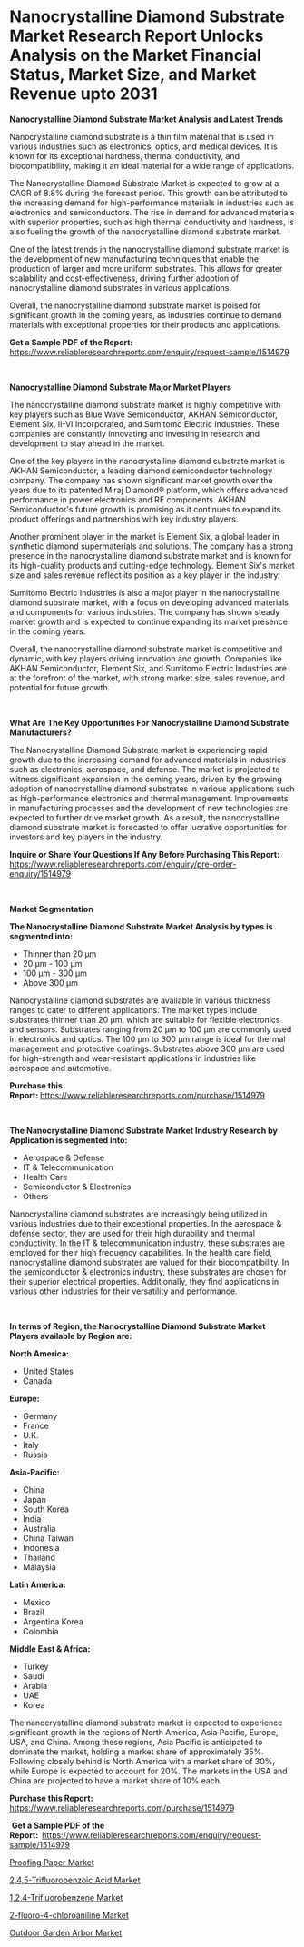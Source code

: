 <p><h1>Nanocrystalline Diamond Substrate Market Research Report Unlocks Analysis on the Market Financial Status, Market Size, and Market Revenue upto 2031</h1></p><p><strong>Nanocrystalline Diamond Substrate Market Analysis and Latest Trends</strong></p>
<p><p>Nanocrystalline diamond substrate is a thin film material that is used in various industries such as electronics, optics, and medical devices. It is known for its exceptional hardness, thermal conductivity, and biocompatibility, making it an ideal material for a wide range of applications.</p><p>The Nanocrystalline Diamond Substrate Market is expected to grow at a CAGR of 8.8% during the forecast period. This growth can be attributed to the increasing demand for high-performance materials in industries such as electronics and semiconductors. The rise in demand for advanced materials with superior properties, such as high thermal conductivity and hardness, is also fueling the growth of the nanocrystalline diamond substrate market.</p><p>One of the latest trends in the nanocrystalline diamond substrate market is the development of new manufacturing techniques that enable the production of larger and more uniform substrates. This allows for greater scalability and cost-effectiveness, driving further adoption of nanocrystalline diamond substrates in various applications.</p><p>Overall, the nanocrystalline diamond substrate market is poised for significant growth in the coming years, as industries continue to demand materials with exceptional properties for their products and applications.</p></p>
<p><strong>Get a Sample PDF of the Report:&nbsp;</strong> <a href="https://www.reliableresearchreports.com/enquiry/request-sample/1514979">https://www.reliableresearchreports.com/enquiry/request-sample/1514979</a></p>
<p>&nbsp;</p>
<p><strong>Nanocrystalline Diamond Substrate Major Market Players</strong></p>
<p><p>The nanocrystalline diamond substrate market is highly competitive with key players such as Blue Wave Semiconductor, AKHAN Semiconductor, Element Six, II-VI Incorporated, and Sumitomo Electric Industries. These companies are constantly innovating and investing in research and development to stay ahead in the market.</p><p>One of the key players in the nanocrystalline diamond substrate market is AKHAN Semiconductor, a leading diamond semiconductor technology company. The company has shown significant market growth over the years due to its patented Miraj Diamond® platform, which offers advanced performance in power electronics and RF components. AKHAN Semiconductor's future growth is promising as it continues to expand its product offerings and partnerships with key industry players.</p><p>Another prominent player in the market is Element Six, a global leader in synthetic diamond supermaterials and solutions. The company has a strong presence in the nanocrystalline diamond substrate market and is known for its high-quality products and cutting-edge technology. Element Six's market size and sales revenue reflect its position as a key player in the industry.</p><p>Sumitomo Electric Industries is also a major player in the nanocrystalline diamond substrate market, with a focus on developing advanced materials and components for various industries. The company has shown steady market growth and is expected to continue expanding its market presence in the coming years.</p><p>Overall, the nanocrystalline diamond substrate market is competitive and dynamic, with key players driving innovation and growth. Companies like AKHAN Semiconductor, Element Six, and Sumitomo Electric Industries are at the forefront of the market, with strong market size, sales revenue, and potential for future growth.</p></p>
<p>&nbsp;</p>
<p><strong>What Are The Key Opportunities For Nanocrystalline Diamond Substrate Manufacturers?</strong></p>
<p><p>The Nanocrystalline Diamond Substrate market is experiencing rapid growth due to the increasing demand for advanced materials in industries such as electronics, aerospace, and defense. The market is projected to witness significant expansion in the coming years, driven by the growing adoption of nanocrystalline diamond substrates in various applications such as high-performance electronics and thermal management. Improvements in manufacturing processes and the development of new technologies are expected to further drive market growth. As a result, the nanocrystalline diamond substrate market is forecasted to offer lucrative opportunities for investors and key players in the industry.</p></p>
<p><strong>Inquire or Share Your Questions If Any Before Purchasing This Report:</strong> <a href="https://www.reliableresearchreports.com/enquiry/pre-order-enquiry/1514979">https://www.reliableresearchreports.com/enquiry/pre-order-enquiry/1514979</a></p>
<p>&nbsp;</p>
<p><strong>Market Segmentation</strong></p>
<p><strong>The Nanocrystalline Diamond Substrate Market Analysis by types is segmented into:</strong></p>
<p><ul><li>Thinner than 20 µm</li><li>20 µm - 100 µm</li><li>100 µm - 300 µm</li><li>Above 300 µm</li></ul></p>
<p><p>Nanocrystalline diamond substrates are available in various thickness ranges to cater to different applications. The market types include substrates thinner than 20 µm, which are suitable for flexible electronics and sensors. Substrates ranging from 20 µm to 100 µm are commonly used in electronics and optics. The 100 µm to 300 µm range is ideal for thermal management and protective coatings. Substrates above 300 µm are used for high-strength and wear-resistant applications in industries like aerospace and automotive.</p></p>
<p><strong>Purchase this Report:&nbsp;</strong><a href="https://www.reliableresearchreports.com/purchase/1514979">https://www.reliableresearchreports.com/purchase/1514979</a></p>
<p>&nbsp;</p>
<p><strong>The Nanocrystalline Diamond Substrate Market Industry Research by Application is segmented into:</strong></p>
<p><ul><li>Aerospace & Defense</li><li>IT & Telecommunication</li><li>Health Care</li><li>Semiconductor & Electronics</li><li>Others</li></ul></p>
<p><p>Nanocrystalline diamond substrates are increasingly being utilized in various industries due to their exceptional properties. In the aerospace & defense sector, they are used for their high durability and thermal conductivity. In the IT & telecommunication industry, these substrates are employed for their high frequency capabilities. In the health care field, nanocrystalline diamond substrates are valued for their biocompatibility. In the semiconductor & electronics industry, these substrates are chosen for their superior electrical properties. Additionally, they find applications in various other industries for their versatility and performance.</p></p>
<p>&nbsp;</p>
<p><strong>In terms of Region, the Nanocrystalline Diamond Substrate Market Players available by Region are:</strong></p>
<p>
    <p> <strong> North America: </strong>
        <ul>
            <li>United States</li>
            <li>Canada</li>
        </ul>
        </p> 
    <p> <strong> Europe: </strong>
        <ul>
            <li>Germany</li>
            <li>France</li>
            <li>U.K.</li>
            <li>Italy</li>
            <li>Russia</li>
        </ul>
        </p> 
    <p> <strong> Asia-Pacific: </strong>
        <ul>
            <li>China</li>
            <li>Japan</li>
            <li>South Korea</li>
            <li>India</li>
            <li>Australia</li>
            <li>China Taiwan</li>
            <li>Indonesia</li>
            <li>Thailand</li>
            <li>Malaysia</li>
        </ul>
        </p> 
    <p> <strong> Latin America: </strong>
        <ul>
            <li>Mexico</li>
            <li>Brazil</li>
            <li>Argentina Korea</li>
            <li>Colombia</li>
        </ul>
        </p> 
    <p> <strong> Middle East & Africa: </strong>
        <ul>
            <li>Turkey</li>
            <li>Saudi</li>
            <li>Arabia</li>
            <li>UAE</li>
            <li>Korea</li>
        </ul>
    </p>
    </p>
<p><p>The nanocrystalline diamond substrate market is expected to experience significant growth in the regions of North America, Asia Pacific, Europe, USA, and China. Among these regions, Asia Pacific is anticipated to dominate the market, holding a market share of approximately 35%. Following closely behind is North America with a market share of 30%, while Europe is expected to account for 20%. The markets in the USA and China are projected to have a market share of 10% each.</p></p>
<p><strong>Purchase this Report: </strong><a href="https://www.reliableresearchreports.com/purchase/1514979">https://www.reliableresearchreports.com/purchase/1514979</a></p>
<p>&nbsp;<strong>Get a Sample PDF of the Report:&nbsp;&nbsp;</strong><a href="https://www.reliableresearchreports.com/enquiry/request-sample/1514979">https://www.reliableresearchreports.com/enquiry/request-sample/1514979</a></p>
<p><strong></strong></p>
<p><p><a href="https://view.publitas.com/reportprime-1/proofing-paper-market-size-global-industry-overview-market-segmentation-and-forecast-2024-to-2031/">Proofing Paper Market</a></p><p><a href="https://silk-columnist-571.notion.site/2-4-5-Trifluorobenzoic-Acid-Market-Research-Report-Unlocks-Analysis-on-the-Market-Financial-Status--41c268cfbb184987bb8bf77e0e2d39b1">2,4,5-Trifluorobenzoic Acid Market</a></p><p><a href="https://cat-emmental-94b.notion.site/1-2-4-Trifluorobenzene-Market-Research-Report-The-Key-To-Successful-Business-Strategy-Forecasted-fo-d19bbb4a75b74915905bebbb660cf5b7">1,2,4-Trifluorobenzene Market</a></p><p><a href="https://cat-emmental-94b.notion.site/2-fluoro-4-chloroaniline-Market-Size-Global-Industry-Overview-Market-Segmentation-and-Forecast-20-5a74cbb60ab349c087e239ccc2fadbde">2-fluoro-4-chloroaniline Market</a></p><p><a href="https://view.publitas.com/reportprime-1/outdoor-garden-arbor-market-challenges-opportunities-and-growth-drivers-and-major-market-players-forecasted-for-period-from-2024-2031/">Outdoor Garden Arbor Market</a></p></p>